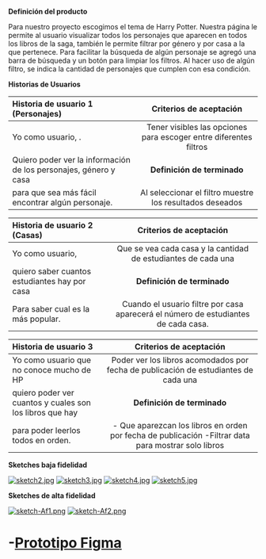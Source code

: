 **Definición del producto**

Para nuestro proyecto escogimos el tema de Harry Potter. Nuestra página le permite al usuario visualizar todos los personajes que aparecen en todos los libros de la saga, también le permite filtrar por género y por casa a la que pertenece. Para facilitar la búsqueda de algún personaje se agregó una barra de búsqueda y un botón para limpiar los filtros. Al hacer uso de algún filtro, se indica la cantidad de personajes que cumplen con esa condición.

**Historias de Usuarios**

| Historia de usuario 1 (Personajes)   | Criterios de aceptación |
| :------------ |:---------------:
| Yo como usuario, .      | Tener visibles las opciones para escoger entre diferentes filtros | 
|Quiero poder ver la información de los personajes, género y casa    | **Definición de terminado**        |
| para que sea más fácil encontrar algún personaje. | Al seleccionar el filtro muestre los resultados deseados       |

| Historia de usuario 2 (Casas)   | Criterios de aceptación |
| :------------ |:---------------:
| Yo como usuario,     | Que se vea cada casa y la cantidad de estudiantes de cada una | 
| quiero saber cuantos estudiantes hay por casa     | **Definición de terminado**        |
| Para saber cual es la más popular. | Cuando el usuario filtre por casa aparecerá el número de estudiantes de cada casa.       |

| Historia de usuario 3  | Criterios de aceptación |
| :------------ |:---------------:
| Yo como usuario que no conoce mucho de HP     | Poder ver los libros acomodados por fecha de publicación de estudiantes de cada una | 
| quiero poder ver cuantos y cuales son los libros que hay     | **Definición de terminado**        |
| para poder leerlos todos en orden. | - Que aparezcan los libros en orden por fecha de publicación  -Filtrar data para mostrar solo libros  |


**Sketches baja fidelidad**

[![sketch2.jpg](https://i.postimg.cc/cJBFXQQm/sketch2.jpg)](https://postimg.cc/QBVgMKY9)
[![sketch3.jpg](https://i.postimg.cc/vHxXpRrD/sketch3.jpg)](https://postimg.cc/SJqWMvtp)
[![sketch4.jpg](https://i.postimg.cc/59Rn79FZ/sketch4.jpg)](https://postimg.cc/yW0mWHjP)
[![sketch5.jpg](https://i.postimg.cc/t40Dbrkk/sketch5.jpg)](https://postimg.cc/Xp89ckTB)

**Sketches de alta fidelidad**


[![sketch-Af1.png](https://i.postimg.cc/3RSjy9Tk/sketch-Af1.png)](https://postimg.cc/WFZqCGtV)
[![sketch-Af2.png](https://i.postimg.cc/Hnrwb5YB/sketch-Af2.png)](https://postimg.cc/JHWHLsBk)

-[Prototipo Figma](http://https://www.figma.com/file/q8FqUyrVcTlcUNNoC5GTQa/Harry-Potter?node-id=82%3A33&t=zJ9McAuQLORwlIY8-1 "Prototipo Figma")
 =======






